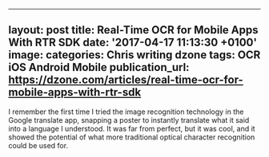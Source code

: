   - --
layout: post
title: Real-Time OCR for Mobile Apps With RTR SDK
date: '2017-04-17 11:13:30 +0100'
image:
categories: Chris writing dzone
tags:  OCR iOS Android Mobile
publication_url: https://dzone.com/articles/real-time-ocr-for-mobile-apps-with-rtr-sdk
---

I remember the first time I tried the image recognition technology in the Google translate app, snapping a poster to instantly translate what it said into a language I understood. It was far from perfect, but it was cool, and it showed the potential of what more traditional optical character recognition could be used for.
